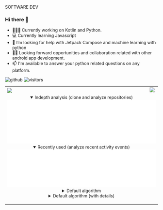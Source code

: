 SOFTWARE DEV

### Hi there 👋

- 👨🏾‍💻 Currently working on  Kotlin and Python.
- 💻 Currently learning Javascript
- 🤔 I’m looking for help with Jetpack Compose and machine learning with python
- ✌🏾 Looking forward opportunities and collaboration related with other android app development.
- 📫 I'm available to answer your python related questions on any platform.

![github](https://img.shields.io/github/followers/godwins3?style=plastic)
![visitors](https://visitor-badge.glitch.me/badge?page_id=page.id)

<center>
  <table>
 
  <tr>
    <td>
       <img width="400px" align="left" src="https://github-readme-streak-stats.herokuapp.com/?user=godwins3&theme=vision-friendly-dark"  />
     </td> 
    <td>
      <img src="https://github-readme-stats.vercel.app/api?username=godwins3&show_icons=true"/>
    </td>
   </tr>
    </tr>
  <tr>
    <td colspan="2" align="center">
      <details open><summary>Indepth analysis (clone and analyze repositories)</summary><img src="https://github.com/lowlighter/metrics/blob/examples/metrics.plugin.languages.indepth.svg" alt=""></img></details>
      <details open><summary>Recently used (analyze recent activity events)</summary><img src="https://github.com/lowlighter/metrics/blob/examples/metrics.plugin.languages.recent.svg" alt=""></img></details>
      <details><summary>Default algorithm</summary><img src="https://github.com/lowlighter/metrics/blob/examples/metrics.plugin.languages.svg" alt=""></img></details>
      <details><summary>Default algorithm (with details)</summary><img src="https://github.com/lowlighter/metrics/blob/examples/metrics.plugin.languages.details.svg" alt=""></img></details>
      <img width="900" height="1" alt="">
    </td>
  </tr>
</table>

</center>





